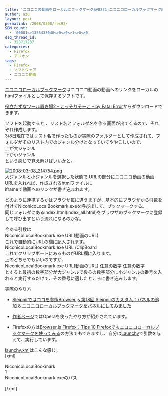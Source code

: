 ```yaml
---
title: 'ニコニコの動画をローカルにブックマーク&#8221;ニコニコローカルブックマーク&#8221;'
author: azu
layout: post
permalink: /2008/0308/res92/
SBM_count:
  - '00001<>1355433048<>0<>0<>1<>0<>0'
dsq_thread_id:
  - 328717237
categories:
  - Firefox
  - アドオン
tags:
  - Firefox
  - ソフトウェア
  - ニコニコ動画
---
```

<p><a href="http://fatalerrorjp.blog27.fc2.com/blog-category-11.html">ニコニコローカルブックマーク</a>はニコニコ動画の動画へのリンクをローカルのhtmlファイルとして保存するソフトです。</p>
<p><a href="http://my.opera.com/Fatal%20Error/blog/show.dml/1395069">役立たずなツール置き場2 &#8211; こっそりそーこ &#8211; by Fatal Error</a>からダウンロードできます。</p>
<p>ソフトを起動すると 、リスト名とフォルダ名を作る画面が出てくるので、それぞれ作成します。<br />
3/8日現在ではリスト名で作ったものが実際のフォルダーとして作成されて、フォルダがそのリスト内でのジャンル分けとなっていてややこしいので、<br />
上が大ジャンル<br />
下が小ジャンル<br />
という感じで覚え解けばいいかと。</p>
<p><a href="http://efcl.info/wp-content/uploads/2008/03/2008-03-08_214754.png" title="2008-03-08_214754.png"><img src="http://efcl.info/wp-content/uploads/2008/03/2008-03-08_214754.thumbnail.png" alt="2008-03-08_214754.png" /></a><br />
大ジャンルと小ジャンルを選択した状態で URLの部分にニコニコ動画の動画URLを入れれば、作成されるhtmlファイルに<br />
iframeで動画へのリンクが書き込まれます。</p>
<p>どのように連携するかはブラウザ毎に違うますが、基本的にブラウザから引数を付けてNiconicoLocalBookmark.exeを呼び出して、ブックマークする。<br />
同じフォルダにあるindex.html(index_all.html)をブラウザのブックマークに登録して呼び出すという流れになるのかな。</p>
<p>今ある引数は<br />
NiconicoLocalBookmark.exe URL(動画のURL)<br />
これで自動的にURLの欄に記入されます。<br />
NiconicoLocalBookmark.exe URL /ClipBoard<br />
これでクリップボートにあるものがURL欄に入ります。<br />
上のどちらでもいいのですが、<br />
NiconicoLocalBookmark.exe URL(動画のURL) 任意の数字 任意の数字<br />
とすると最初の数字部分が大ジャンルで後ろの数字部分に小ジャンルの番号を入れると実行するだけで、その番号に適したところに書き込みします。</p>
<p>実際のやり方</p>
<ul>
<li><a href="http://browserjs.blog102.fc2.com/blog-entry-590.html"> Sleipnirではココを参照Browser.js 第18回 Sleipnirのカスタム：パネルの追加 8 ニコニコローカルブックマークをパネルにしてみました</a></li>
</ul>
<ul>
<li><a href="http://fatalerrorjp.blog27.fc2.com/blog-category-11.html">作者ページ</a>ではOperaを使ったやり方が紹介されています。</li>
</ul>
<ul>
<li>Firefoxの方は<a href="http://browserjs.blog102.fc2.com/blog-entry-602.html">Browser.js Firefox：Tips 10 Firefoxでもニコニコローカルブックマークを使ってみる</a>の方法でもできますし、自分は<a href="http://efcl.info/2008/0128/res37/">Launchy</a>で引数を与えて、実行しています。</li>
</ul>
<p><a href="http://gemal.dk/mozilla/launchy-xmlfile.html">launchy.xml</a>はこんな感じ。<br />
[xml]<br />
<application><br />
<label>NiconicoLocalBookmark</label><br />
<type>1</type><br />
<command>NiconicoLocalBookmark.exeのパス</command><br />
</application><br />
[/xml]</p>
